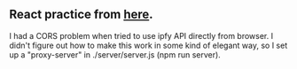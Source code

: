 ## React practice from [here](https://www.frontendmentor.io/challenges/ip-address-tracker-I8-0yYAH0).

I had a CORS problem when tried to use ipfy API directly from browser.
I didn't figure out how to make this work in some kind of elegant way, so
I set up a "proxy-server" in ./server/server.js (npm run server).
